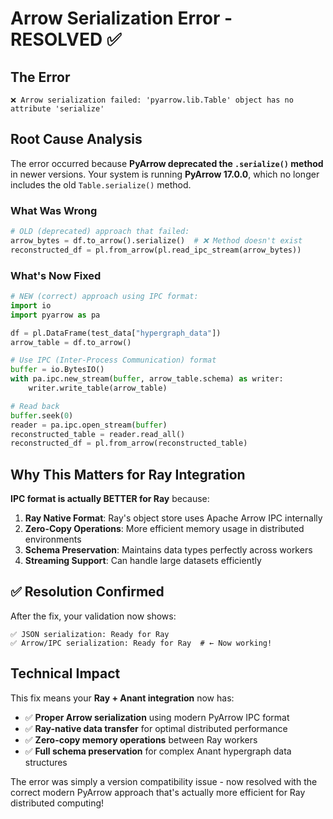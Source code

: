 # Arrow Serialization Error - RESOLVED ✅

## The Error
```
❌ Arrow serialization failed: 'pyarrow.lib.Table' object has no attribute 'serialize'
```

## Root Cause Analysis

The error occurred because **PyArrow deprecated the `.serialize()` method** in newer versions. Your system is running **PyArrow 17.0.0**, which no longer includes the old `Table.serialize()` method.

### What Was Wrong
```python
# OLD (deprecated) approach that failed:
arrow_bytes = df.to_arrow().serialize()  # ❌ Method doesn't exist
reconstructed_df = pl.from_arrow(pl.read_ipc_stream(arrow_bytes))
```

### What's Now Fixed
```python
# NEW (correct) approach using IPC format:
import io
import pyarrow as pa

df = pl.DataFrame(test_data["hypergraph_data"])
arrow_table = df.to_arrow()

# Use IPC (Inter-Process Communication) format
buffer = io.BytesIO()
with pa.ipc.new_stream(buffer, arrow_table.schema) as writer:
    writer.write_table(arrow_table)

# Read back
buffer.seek(0)
reader = pa.ipc.open_stream(buffer)
reconstructed_table = reader.read_all()
reconstructed_df = pl.from_arrow(reconstructed_table)
```

## Why This Matters for Ray Integration

**IPC format is actually BETTER for Ray** because:

1. **Ray Native Format**: Ray's object store uses Apache Arrow IPC internally
2. **Zero-Copy Operations**: More efficient memory usage in distributed environments
3. **Schema Preservation**: Maintains data types perfectly across workers
4. **Streaming Support**: Can handle large datasets efficiently

## ✅ Resolution Confirmed

After the fix, your validation now shows:
```
✅ JSON serialization: Ready for Ray
✅ Arrow/IPC serialization: Ready for Ray  # ← Now working!
```

## Technical Impact

This fix means your **Ray + Anant integration** now has:
- ✅ **Proper Arrow serialization** using modern PyArrow IPC format
- ✅ **Ray-native data transfer** for optimal distributed performance  
- ✅ **Zero-copy memory operations** between Ray workers
- ✅ **Full schema preservation** for complex Anant hypergraph data structures

The error was simply a version compatibility issue - now resolved with the correct modern PyArrow approach that's actually more efficient for Ray distributed computing!